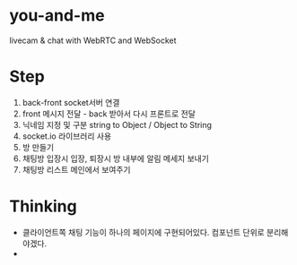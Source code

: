# you-and-me

livecam & chat with WebRTC and WebSocket

# Step

1. back-front socket서버 연결
2. front 메시지 전달 - back 받아서 다시 프론트로 전달
3. 닉네임 지정 및 구분 string to Object / Object to String
4. socket.io 라이브러리 사용
5. 방 만들기
6. 채팅방 입장시 입장, 퇴장시 방 내부에 알림 메세지 보내기
7. 채팅방 리스트 메인에서 보여주기

# Thinking

- 클라이언트쪽 채팅 기능이 하나의 페이지에 구현되어있다. 컴포넌트 단위로 분리해야겠다.
-

